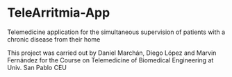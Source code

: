 # TeleArritmia-App
Telemedicine application for the simultaneous supervision of patients with a chronic disease from their home

This project was carried out by Daniel Marchán, Diego López and Marvin Fernández for the  Course on Telemedicine of Biomedical Engineering at Univ. San Pablo CEU
